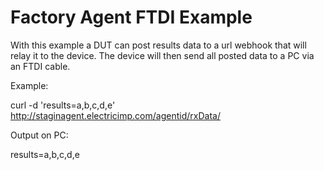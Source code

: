 
Factory Agent FTDI Example
======

With this example a DUT can post results data to a url webhook that will relay it to the device. The device will then send all posted data to a PC via an FTDI cable.

Example:

curl -d 'results=a,b,c,d,e' http://staginagent.electricimp.com/agentid/rxData/

Output on PC:

results=a,b,c,d,e